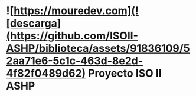 # ![https://mouredev.com](![descarga](https://github.com/ISOII-ASHP/biblioteca/assets/91836109/52aa71e6-5c1c-463d-8e2d-4f82f0489d62) Proyecto ISO II ASHP
